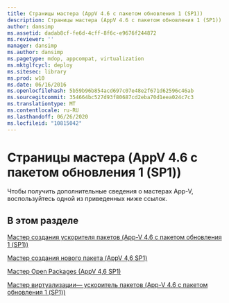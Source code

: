 ```yaml
---
title: Страницы мастера (AppV 4.6 с пакетом обновления 1 (SP1))
description: Страницы мастера (AppV 4.6 с пакетом обновления 1 (SP1))
author: dansimp
ms.assetid: dadab8cf-fe6d-4cff-8f6c-e9676f244872
ms.reviewer: ''
manager: dansimp
ms.author: dansimp
ms.pagetype: mdop, appcompat, virtualization
ms.mktglfcycl: deploy
ms.sitesec: library
ms.prod: w10
ms.date: 06/16/2016
ms.openlocfilehash: 5b59b96b854acd697c07e48e2f671d62596c46ab
ms.sourcegitcommit: 354664bc527d93f80687cd2eba70d1eea024c7c3
ms.translationtype: MT
ms.contentlocale: ru-RU
ms.lasthandoff: 06/26/2020
ms.locfileid: "10815042"
---
```

# Страницы мастера (AppV 4.6 с пакетом обновления 1 (SP1))


Чтобы получить дополнительные сведения о мастерах App-V, воспользуйтесь одной из приведенных ниже ссылок.

## В этом разделе


<a href="" id="create-package-accelerator-wizard--appv-4-6-sp1-"></a>[Мастер создания ускорителя пакетов (App-V 4.6 с пакетом обновления 1 (SP1))](create-package-accelerator-wizard--appv-46-sp1-.md)  

<a href="" id="create-new-package-wizard---appv-4-6-sp1-"></a>[Мастер создания нового пакета (AppV 4,6 SP1)](create-new-package-wizard---appv-46-sp1-.md)  

<a href="" id="open-package-wizard---appv-4-6-sp1-"></a>[Мастер Open Packages (AppV 4,6 SP1)](open-package-wizard---appv-46-sp1-.md)  

<a href="" id="sequencer-wizard---package-accelerator--appv-4-6-sp1-"></a>[Мастер виртуализации— ускоритель пакетов (App-V 4.6 с пакетом обновления 1 (SP1))](sequencer-wizard---package-accelerator--appv-46-sp1-.md)  

 

 





